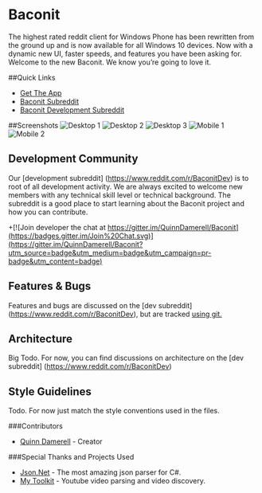 # Baconit
The highest rated reddit client for Windows Phone has been rewritten from the ground up and is now available for all Windows 10 devices. Now with a dynamic new UI, faster speeds, and features you have been asking for. Welcome to the new Baconit. We know you’re going to love it.

##Quick Links
* [Get The App](https://www.microsoft.com/store/apps/9wzdncrfj0bc)
* [Baconit Subreddit](https://www.reddit.com/r/baconit)
* [Baconit Development Subreddit](https://www.reddit.com/r/BaconitDev)

##Screenshots
![Desktop 1](https://github.com/QuinnDamerell/Baconit/blob/master/Media/DesktopScreens/Desktop1.png)
![Desktop 2](https://github.com/QuinnDamerell/Baconit/blob/master/Media/DesktopScreens/Desktop2.png)
![Desktop 3](https://github.com/QuinnDamerell/Baconit/blob/master/Media/DesktopScreens/Desktop3.png)
![Mobile 1](https://github.com/QuinnDamerell/Baconit/blob/master/Media/MobileScreens/Phone2.png)
![Mobile 2](https://github.com/QuinnDamerell/Baconit/blob/master/Media/MobileScreens/Phone3.png)

## Development Community
Our [development subreddit] (https://www.reddit.com/r/BaconitDev) is to root of all development activity. We are always excited to welcome new members with any technical skill level or technical background. The subreddit is a good place to start learning about the Baconit project and how you can contribute.

+[![Join developer the chat at https://gitter.im/QuinnDamerell/Baconit](https://badges.gitter.im/Join%20Chat.svg)](https://gitter.im/QuinnDamerell/Baconit?utm_source=badge&utm_medium=badge&utm_campaign=pr-badge&utm_content=badge)

## Features & Bugs
Features and bugs are discussed on the [dev subreddit] (https://www.reddit.com/r/BaconitDev), but are tracked [using git.](https://github.com/QuinnDamerell/Baconit/issues)

## Architecture
Big Todo. For now, you can find discussions on architecture on the [dev subreddit] (https://www.reddit.com/r/BaconitDev)

## Style Guidelines
Todo. For now just match the style conventions used in the files.

###Contributors

* [Quinn Damerell](http://www.quinndamerell.com/) - Creator

###Special Thanks and Projects Used

* [Json.Net](https://github.com/JamesNK/Newtonsoft.Json) - The most amazing json parser for C#.
* [My Toolkit](https://github.com/MyToolkit/MyToolkit/wiki/YouTube) - Youtube video parsing and video discovery.

